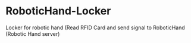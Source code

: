 # RoboticHand-Locker
Locker for robotic hand (Read RFID Card and send signal to RoboticHand (Robotic Hand server)
